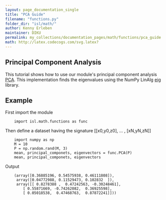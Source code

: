 ```yaml
---
layout: page_documentation_single
title: "PCA Guide"
filename: "functions.py"
folder_dir: "isl/math/"
author: Kenny Erleben
maintainer: DIKU
permalink: my_collections/documentation_pages/math/functions/pca_guide
math: http://latex.codecogs.com/svg.latex? 
---
```

## Principal Component Analysis
This tutorial shows how to use our module's principal component analysis [PCA](https://en.wikipedia.org/wiki/Principal_component_analysis). This implementation finds the eigenvalues using the NumPy LinAlg [eig](https://numpy.org/doc/stable/reference/generated/numpy.linalg.eig.html) library. 

## Example 
First import the module
``` 
    import isl.math.functions as func
```
Then define a dataset having the signature [[x0,y0,z0], ... , [xN,yN,zN]]
```
    import numpy as np
    M = 10
    P = np.random.rand(M, 3)
    mean, principal_componets, eigenvectors = func.PCA(P)
    mean, principal_componets, eigenvectors
```
Output
```
    (array([0.36885196, 0.54575938, 0.46111808]),
     array([0.04772988, 0.11529473, 0.102832  ]),
     array([[ 0.8278388 ,  0.47242563, -0.30248461],
        [ 0.55871669, -0.74262082,  0.36925598],
        [ 0.05018538,  0.47468763,  0.87872241]]))
```
